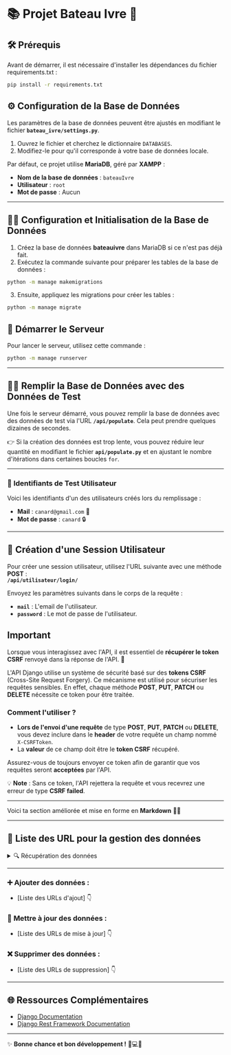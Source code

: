 # 📚 **Projet Bateau Ivre** 🚤

## 🛠 **Prérequis**

Avant de démarrer, il est nécessaire d'installer les dépendances du fichier requirements.txt :

```bash
pip install -r requirements.txt
```

## ⚙️ **Configuration de la Base de Données**

Les paramètres de la base de données peuvent être ajustés en modifiant le fichier **`bateau_ivre/settings.py`**.

1. Ouvrez le fichier et cherchez le dictionnaire `DATABASES`.
2. Modifiez-le pour qu'il corresponde à votre base de données locale.

Par défaut, ce projet utilise **MariaDB**, géré par **XAMPP** :
- **Nom de la base de données** : `bateauIvre`
- **Utilisateur** : `root`
- **Mot de passe** : Aucun

---

## 🧑‍💻 **Configuration et Initialisation de la Base de Données**

1. Créez la base de données **bateauivre** dans MariaDB si ce n'est pas déjà fait.
2. Exécutez la commande suivante pour préparer les tables de la base de données :

```bash
python -m manage makemigrations
```

3. Ensuite, appliquez les migrations pour créer les tables :
```bash
python -m manage migrate
```

## 🚀 **Démarrer le Serveur**

Pour lancer le serveur, utilisez cette commande :
```bash
python -m manage runserver
```

---

## 🧑‍🔬 **Remplir la Base de Données avec des Données de Test**

Une fois le serveur démarré, vous pouvez remplir la base de données avec des données de test via l'URL **`/api/populate`**. Cela peut prendre quelques dizaines de secondes.

👉 Si la création des données est trop lente, vous pouvez réduire leur quantité en modifiant le fichier **`api/populate.py`** et en ajustant le nombre d'itérations dans certaines boucles `for`.

---

### 🔑 **Identifiants de Test Utilisateur**

Voici les identifiants d'un des utilisateurs créés lors du remplissage :

- **Mail** : `canard@gmail.com` 🦆  
- **Mot de passe** : `canard` 🔒

---

## 🔑 **Création d'une Session Utilisateur**

Pour créer une session utilisateur, utilisez l'URL suivante avec une méthode **POST** :  
**`/api/utilisateur/login/`**

Envoyez les paramètres suivants dans le corps de la requête :
- **`mail`** : L'email de l'utilisateur.
- **`password`** : Le mot de passe de l'utilisateur.

## **Important**

Lorsque vous interagissez avec l'API, il est essentiel de **récupérer le token CSRF** renvoyé dans la réponse de l'API. 🦆

L'API Django utilise un système de sécurité basé sur des **tokens CSRF** (Cross-Site Request Forgery). Ce mécanisme est utilisé pour sécuriser les requêtes sensibles. En effet, chaque méthode **POST**, **PUT**, **PATCH** ou **DELETE** nécessite ce token pour être traitée.

### Comment l'utiliser ?
- **Lors de l'envoi d'une requête** de type **POST**, **PUT**, **PATCH** ou **DELETE**, vous devez inclure dans le **header** de votre requête un champ nommé `X-CSRFToken`.
- La **valeur** de ce champ doit être le **token CSRF** récupéré.

Assurez-vous de toujours envoyer ce token afin de garantir que vos requêtes seront **acceptées** par l'API.

💡 **Note** : Sans ce token, l'API rejettera la requête et vous recevrez une erreur de type **CSRF failed**.

---

Voici ta section améliorée et mise en forme en **Markdown** 🦆🔥  

---

## 📑 **Liste des URL pour la gestion des données** 


<details>
<summary> 🔍 Récupération des données </summary>

#### 🧑‍💻 **Obtenir les informations de l'utilisateur connecté**  
🔹 **URL** : `/api/utilisateur/getLoginUser/`  
🔹 **Accès** : 🔒 Requiert une connexion  
🔹 **Méthode** : **GET**  
🔹 **Description** :  Permet de récupérer les informations de base sur l'utilisateur actuellement connecté, telles que :  **Nom, prénom, ville, etc.**  

---

#### 🎯 **Rechercher des utilisateurs avec filtres avancés**  
🔹 **URL** : `/api/utilisateur/getUser/`  
🔹 **Accès** : 🔒 Requiert une connexion  
🔹 **Méthode** : **GET**  
🔹 **Description** :  Permet de selectionner des utilisateurs via des filtres et de récuperer des informations basiques sur eux, telles que : **Nom, prénom, ville, etc.**  
<details>
<summary> <b>🔹Paramètres requis dans le body</b> :  </summary>

| Champ   | Type    | Description |
|---------|--------|-------------|
| `colonne` | `list[str]` | Liste des colonnes sur lesquelles appliquer les filtres |
| `filtre`  | `list[str]` | Liste des valeurs utilisées pour filtrer les résultats |
| `mode`    | `list[str]` | Méthode de filtrage appliquée |

🔹 **Modes de filtrage disponibles** :  
| Mode | Signification |
|------|--------------|
| `==`  | Égal à |
| `<=`  | Inférieur ou égal |
| `<`   | Strictement inférieur |
| `>=`  | Supérieur ou égal |
| `>`   | Strictement supérieur |
| `^`   | Contient |

✅ **Exemple d'utilisation** :  
Si tu veux récupérer tous les utilisateurs **nommés "Max"** qui habitent **à Paris**, en **mode strictement égal** :  
```json
{
  "colonne": ["nom", "ville"],
  "filtre": ["Duck", "Paris"],
  "mode": ["==", "=="]
}
```
</details>
</details>

---

### ➕ **Ajouter des données** :

- [Liste des URLs d'ajout] 👇

### 🔄 **Mettre à jour des données** :

- [Liste des URLs de mise à jour] 👇

### ❌ **Supprimer des données** :

- [Liste des URLs de suppression] 👇

---

## 🌐 **Ressources Complémentaires**

- [Django Documentation](https://docs.djangoproject.com/)
- [Django Rest Framework Documentation](https://www.django-rest-framework.org/)

---

✨ **Bonne chance et bon développement !** 🦆💻🚀

